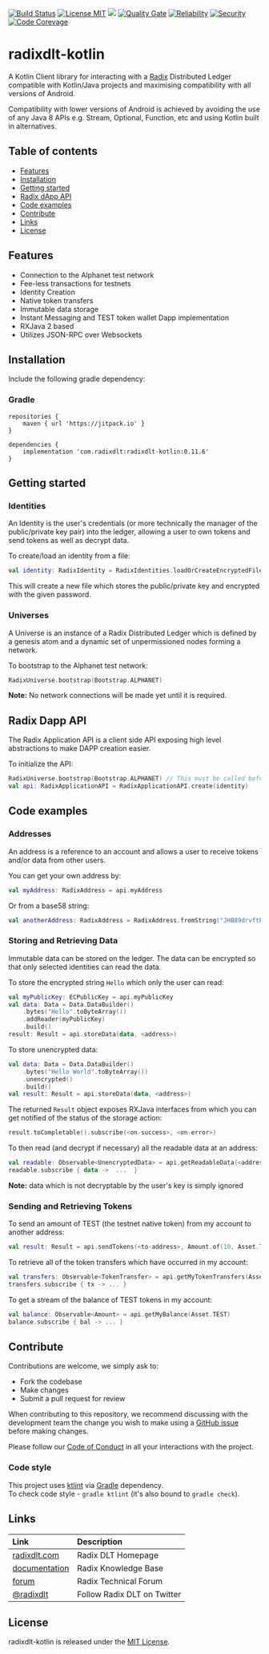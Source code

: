 [![Build Status](https://travis-ci.com/radixdlt/radixdlt-kotlin.svg?branch=master)](https://travis-ci.com/radixdlt/radixdlt-kotlin)
[![License MIT](https://img.shields.io/badge/license-MIT-blue.svg)](LICENSE)
[![](https://jitpack.io/v/com.radixdlt/radixdlt-kotlin.svg)](https://jitpack.io/#com.radixdlt/radixdlt-kotlin) 
[![Quality Gate](https://sonarcloud.io/api/project_badges/measure?project=com.radixdlt%3Aradixdlt-kotlin&metric=alert_status)](https://sonarcloud.io/dashboard?id=com.radixdlt%3Aradixdlt-kotlin) 
[![Reliability](https://sonarcloud.io/api/project_badges/measure?project=com.radixdlt%3Aradixdlt-kotlin&metric=reliability_rating)](https://sonarcloud.io/component_measures?id=com.radixdlt%3Aradixdlt-kotlin&metric=reliability_rating) 
[![Security](https://sonarcloud.io/api/project_badges/measure?project=com.radixdlt%3Aradixdlt-kotlin&metric=security_rating)](https://sonarcloud.io/component_measures?id=com.radixdlt%3Aradixdlt-kotlin&metric=security_rating) 
[![Code Corevage](https://sonarcloud.io/api/project_badges/measure?project=com.radixdlt%3Aradixdlt-kotlin&metric=coverage)](https://sonarcloud.io/component_measures?id=com.radixdlt%3Aradixdlt-kotlin&metric=Coverage)

# radixdlt-kotlin
A Kotlin Client library for interacting with a [Radix](https://www.radixdlt.com) Distributed Ledger compatible with Kotlin/Java projects and maximising compatibility with all versions of Android.

Compatibility with lower versions of Android is achieved by avoiding the use of any Java 8 APIs e.g. Stream, Optional, Function, etc and using Kotlin built in alternatives.


## Table of contents

- [Features](#features)
- [Installation](#installation)
- [Getting started](#getting-started)
- [Radix dApp API](#radix-dapp-api)
- [Code examples](#code-examples)
- [Contribute](#contribute)
- [Links](#links)
- [License](#license)


## Features
* Connection to the Alphanet test network 
* Fee-less transactions for testnets
* Identity Creation
* Native token transfers
* Immutable data storage
* Instant Messaging and TEST token wallet Dapp implementation
* RXJava 2 based
* Utilizes JSON-RPC over Websockets

## Installation
Include the following gradle dependency:
### Gradle
```
repositories {
    maven { url 'https://jitpack.io' }
}
```

```
dependencies {
    implementation 'com.radixdlt:radixdlt-kotlin:0.11.6'
}
```

## Getting started

### Identities
An Identity is the user's credentials (or more technically the manager of the
public/private key pair) into the ledger, allowing a user to own tokens and send tokens
as well as decrypt data.

To create/load an identity from a file:
```kotlin
val identity: RadixIdentity = RadixIdentities.loadOrCreateEncryptedFile("filename.key", "password")
```
This will create a new file which stores the public/private key and encrypted with the given password.

### Universes
A Universe is an instance of a Radix Distributed Ledger which is defined by a genesis atom and
a dynamic set of unpermissioned nodes forming a network.

To bootstrap to the Alphanet test network:
```kotlin
RadixUniverse.bootstrap(Bootstrap.ALPHANET)
```
**Note:** No network connections will be made yet until it is required.

## Radix Dapp API
The Radix Application API is a client side API exposing high level abstractions to make
DAPP creation easier.

To initialize the API:
```kotlin
RadixUniverse.bootstrap(Bootstrap.ALPHANET) // This must be called before RadixApplicationAPI.create()
val api: RadixApplicationAPI = RadixApplicationAPI.create(identity)
```

## Code examples

### Addresses
An address is a reference to an account and allows a user to receive tokens and/or data from other users.

You can get your own address by:
```kotlin
val myAddress: RadixAddress = api.myAddress
```

Or from a base58 string:
```kotlin
val anotherAddress: RadixAddress = RadixAddress.fromString("JHB89drvftPj6zVCNjnaijURk8D8AMFw4mVja19aoBGmRXWchnJ")
```

### Storing and Retrieving Data
Immutable data can be stored on the ledger. The data can be encrypted so that only
selected identities can read the data.

To store the encrypted string `Hello` which only the user can read:
```kotlin
val myPublicKey: ECPublicKey = api.myPublicKey
val data: Data = Data.DataBuilder()
    .bytes("Hello".toByteArray())
    .addReader(myPublicKey)
    .build()
result: Result = api.storeData(data, <address>)
```

To store unencrypted data:
```kotlin
val data: Data = Data.DataBuilder()
    .bytes("Hello World".toByteArray())
    .unencrypted()
    .build()
val result: Result = api.storeData(data, <address>)
```

The returned `Result` object exposes RXJava interfaces from which you can get
notified of the status of the storage action:

```kotlin
result.toCompletable().subscribe(<on-success>, <on-error>)
```

To then read (and decrypt if necessary) all the readable data at an address:
```kotlin
val readable: Observable<UnencryptedData> = api.getReadableData(<address>)
readable.subscribe { data ->  ...  }
```

**Note:** data which is not decryptable by the user's key is simply ignored

### Sending and Retrieving Tokens
To send an amount of TEST (the testnet native token) from my account to another address:
```kotlin
val result: Result = api.sendTokens(<to-address>, Amount.of(10, Asset.TEST))
```

To retrieve all of the token transfers which have occurred in my account:
```kotlin
val transfers: Observable<TokenTransfer> = api.getMyTokenTransfers(Asset.TEST)
transfers.subscribe { tx -> ... }
```

To get a stream of the balance of TEST tokens in my account:
```kotlin
val balance: Observable<Amount> = api.getMyBalance(Asset.TEST)
balance.subscribe { bal -> ... }
```

## Contribute

Contributions are welcome, we simply ask to:

* Fork the codebase
* Make changes
* Submit a pull request for review

When contributing to this repository, we recommend discussing with the development team the change you wish to make using a [GitHub issue](https://github.com/radixdlt/radixdlt-kotlin/issues) before making changes.

Please follow our [Code of Conduct](CODE_OF_CONDUCT.md) in all your interactions with the project.

### Code style

This project uses [ktlint](https://github.com/shyiko/ktlint) via [Gradle](https://gradle.org/) dependency.  
To check code style - `gradle ktlint` (it's also bound to `gradle check`).  

## Links

| Link | Description |
| :----- | :------ |
[radixdlt.com](https://radixdlt.com/) | Radix DLT Homepage
[documentation](https://docs.radixdlt.com/) | Radix Knowledge Base
[forum](https://forum.radixdlt.com/) | Radix Technical Forum
[@radixdlt](https://twitter.com/radixdlt) | Follow Radix DLT on Twitter

## License

radixdlt-kotlin is released under the [MIT License](LICENSE).
